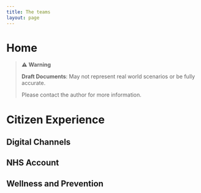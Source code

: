 ```yaml
---
title: The teams
layout: page
---
```


# Home

> ⚠️ **Warning**
>  
> **Draft Documents**: May not represent real world scenarios or be fully accurate.
>
> Please contact the author for more information.

# Citizen Experience

## Digital Channels

## NHS Account

## Wellness and Prevention